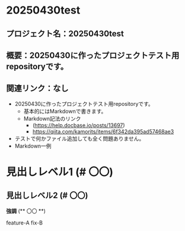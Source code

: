 # 20250430test

## プロジェクト名：20250430test
## 概要：20250430に作ったプロジェクトテスト用repositoryです。
## 関連リンク：なし

* 20250430に作ったプロジェクトテスト用repositoryです。
  * 基本的にはMarkdownで書きます。
  * Markdown記法のリンク
    * (https://help.docbase.io/posts/13697)
    * https://qiita.com/kamorits/items/6f342da395ad57468ae3
* テストで何かファイル追加しても全く問題ありません。
* Markdown一例
# 見出しレベル1 (# 〇〇)
## 見出しレベル2 (# 〇〇)

**強調** (** 〇〇 **)

feature-A
fix-B
